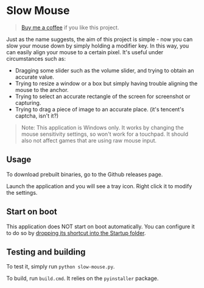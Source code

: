 Slow Mouse
====

> [Buy me a coffee](https://afdian.net/a/yezhiyi9670) if you like this project.

Just as the name suggests, the aim of this project is simple - now you can slow your mouse down by simply holding a modifier key. In this way, you can easily align your mouse to a certain pixel. It's useful under circumstances such as:

- Dragging some slider such as the volume slider, and trying to obtain an accurate value.
- Trying to resize a window or a box but simply having trouble aligning the mouse to the anchor.
- Trying to select an accurate rectangle of the screen for screenshot or capturing.
- Trying to drag a piece of image to an accurate place. (it's tencent's captcha, isn't it?)

> Note: This application is Windows only. It works by changing the mouse sensitivity settings, so won't work for a touchpad. It should also not affect games that are using raw mouse input.

## Usage

To download prebuilt binaries, go to the Github releases page.

Launch the application and you will see a tray icon. Right click it to modify the settings.

## Start on boot

This application does NOT start on boot automatically. You can configure it to do so by [dropping its shortcut into the Startup folder](https://cn.bing.com/search?q=dropping+shortcut+into+startup+folder).

## Testing and building

To test it, simply run `python slow-mouse.py`.

To build, run `build.cmd`. It relies on the `pyinstaller` package.
